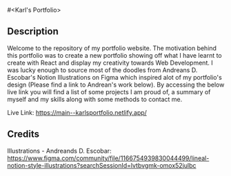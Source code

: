 #<Karl's Portfolio>

## Description
Welcome to the repository of my portfolio website. The motivation behind this portfolio was to create a new portfolio showing off what I have learnt to create with React and display my creativity towards Web Development. I was lucky enough to source most of the doodles from Andreans D. Escobar's Notion Illustrations on Figma which inspired alot of my portfolio's design (Please find a link to Andrean's work below). By accessing the below live link you will find a list of some projects I am proud of, a summary of myself and my skills along with some methods to contact me. 

Live Link: https://main--karlsportfolio.netlify.app/

## Credits
Illustrations - Andreands D. Escobar: https://www.figma.com/community/file/1166754939830044499/lineal-notion-style-illustrations?searchSessionId=lvtbvgmk-omox52julbc
